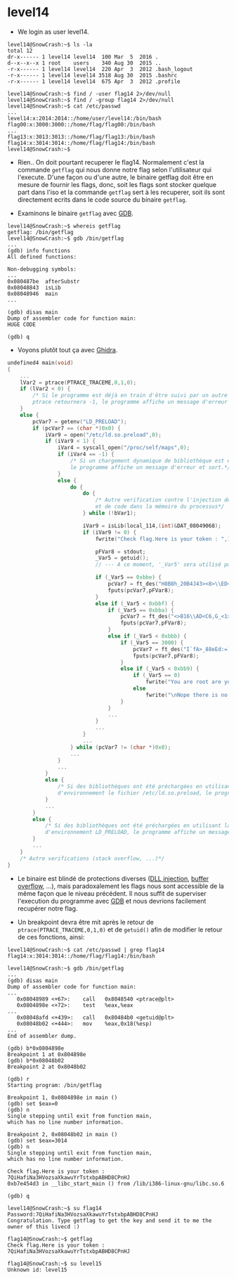 # level14

- We login as user level14.
```
level14@SnowCrash:~$ ls -la
total 12
dr-x------ 1 level14 level14  100 Mar  5  2016 .
d--x--x--x 1 root    users    340 Aug 30  2015 ..
-r-x------ 1 level14 level14  220 Apr  3  2012 .bash_logout
-r-x------ 1 level14 level14 3518 Aug 30  2015 .bashrc
-r-x------ 1 level14 level14  675 Apr  3  2012 .profile

level14@SnowCrash:~$ find / -user flag14 2>/dev/null
level14@SnowCrash:~$ find / -group flag14 2>/dev/null
level14@SnowCrash:~$ cat /etc/passwd
...
level14:x:2014:2014::/home/user/level14:/bin/bash
flag00:x:3000:3000::/home/flag/flag00:/bin/bash
...
flag13:x:3013:3013::/home/flag/flag13:/bin/bash
flag14:x:3014:3014::/home/flag/flag14:/bin/bash
level14@SnowCrash:~$
```


- Rien.. On doit pourtant recuperer le flag14. Normalement c'est la commande `getflag` qui nous donne notre flag selon l'utilisateur qui l'execute.
D'une façon ou d'une autre, le binaire getflag doit être en mesure de fournir les flags, donc, soit les flags sont stocker quelque part dans l'iso et la commande `getflag` sert à les recuperer, soit ils sont directement ecrits dans le code source du binaire `getflag`.


- Examinons le binaire `getflag` avec [GDB](https://en.wikipedia.org/wiki/GNU_Debugger).
```
level14@SnowCrash:~$ whereis getflag
getflag: /bin/getflag
level14@SnowCrash:~$ gdb /bin/getflag
...
(gdb) info functions
All defined functions:

Non-debugging symbols:
...
0x080487be  afterSubstr
0x08048843  isLib
0x08048946  main
...

(gdb) disas main
Dump of assembler code for function main:
HUGE CODE

(gdb) q
```


- Voyons plutôt tout ça avec [Ghidra](https://en.wikipedia.org/wiki/Ghidra).
```c
undefined4 main(void)
{
    ...
    lVar2 = ptrace(PTRACE_TRACEME,0,1,0);
    if (lVar2 < 0) {
        /* Si le programme est déjà en train d'être suivi par un autre processus (ex: GDB),
        ptrace retournera -1, le programme affiche un message d'erreur et sort. */
    }
    else {
        pcVar7 = getenv("LD_PRELOAD");
        if (pcVar7 == (char *)0x0) {
            iVar9 = open("/etc/ld.so.preload",0);
            if (iVar9 < 1) {
                iVar4 = syscall_open("/proc/self/maps",0);
                if (iVar4 == -1) {
                    /* Si un chargement dynamique de bibliothèque est en cours,
                    le programme affiche un message d'erreur et sort.*/
                }
                else {
                    do {
                        do {
                            /* Autre verification contre l'injection de bibliothèque
                            et de code dans la mémoire du processus*/
                        } while (!bVar1);

                        iVar9 = isLib(local_114,(int)&DAT_08049068);
                        if (iVar9 != 0) {
                            fwrite("Check flag.Here is your token : ",1,0x20,stdout);

                            pFVar8 = stdout;
                            _Var5 = getuid();
                            // --- A ce moment, '_Var5' sera utilisé pour savoir quel flag afficher.

                            if (_Var5 == 0xbbe) {
                                pcVar7 = ft_des("H8B8h_20B4J43><8>\\ED<;j@3");
                                fputs(pcVar7,pFVar8);
                            }
                            else if (_Var5 < 0xbbf) {
                                if (_Var5 == 0xbba) {
                                    pcVar7 = ft_des("<>B16\\AD<C6,G_<1>^7ci>l4B");
                                    fputs(pcVar7,pFVar8);
                                }
                                else if (_Var5 < 0xbbb) {
                                    if (_Var5 == 3000) {
                                        pcVar7 = ft_des("I`fA>_88eEd:=`85h0D8HE>,D");
                                        fputs(pcVar7,pFVar8);
                                    }
                                    else if (_Var5 < 0xbb9) {
                                        if (_Var5 == 0)
                                            fwrite("You are root are you that dumb ?\n",1,0x21,stdout);
                                        else
                                            fwrite("\nNope there is no token here for you sorry. Try again :)",1,0x38, stdout);
                                    }
                                }
                                ...
                            }
                            ...
                        }
                        ...
                    } while (pcVar7 != (char *)0x0);
                    ...
                }
                ...
            }
            else {
                /* Si des bibliothèques ont été préchargées en utilisant la variable
                d'environnement le fichier /etc/ld.so.preload, le programme affiche un message d'erreur et on sort. */
            }
            ...
        }
        else {
            /* Si des bibliothèques ont été préchargées en utilisant la variable
            d'environnement LD_PRELOAD, le programme affiche un message d'erreur et on sort. */
        }
        ...
    }
    /* Autre verifications (stack overflow, ...)*/
}
```


- Le binaire est blindé de protections diverses ([DLL injection](https://en.wikipedia.org/wiki/DLL_injection), [buffer overflow](https://en.wikipedia.org/wiki/Buffer_overflow_protection), ...), mais paradoxalement les flags nous sont accessible de la même façon que le niveau précédent.
Il nous suffit de superviser l'execution du programme avec [GDB](https://en.wikipedia.org/wiki/GNU_Debugger) et nous devrions facilement recupérer notre flag.


- Un breakpoint devra être mit après le retour de `ptrace(PTRACE_TRACEME,0,1,0)` et de `getuid()` afin de modifier le retour de ces fonctions, ainsi:
```
level14@SnowCrash:~$ cat /etc/passwd | grep flag14
flag14:x:3014:3014::/home/flag/flag14:/bin/bash

level14@SnowCrash:~$ gdb /bin/getflag
...
(gdb) disas main
Dump of assembler code for function main:
...
   0x08048989 <+67>:    call   0x8048540 <ptrace@plt>
   0x0804898e <+72>:    test   %eax,%eax
...
   0x08048afd <+439>:   call   0x80484b0 <getuid@plt>
   0x08048b02 <+444>:   mov    %eax,0x18(%esp)
...
End of assembler dump.

(gdb) b*0x0804898e
Breakpoint 1 at 0x804898e
(gdb) b*0x08048b02
Breakpoint 2 at 0x8048b02

(gdb) r
Starting program: /bin/getflag

Breakpoint 1, 0x0804898e in main ()
(gdb) set $eax=0
(gdb) n
Single stepping until exit from function main,
which has no line number information.

Breakpoint 2, 0x08048b02 in main ()
(gdb) set $eax=3014
(gdb) n
Single stepping until exit from function main,
which has no line number information.

Check flag.Here is your token : 7QiHafiNa3HVozsaXkawuYrTstxbpABHD8CPnHJ
0xb7e454d3 in __libc_start_main () from /lib/i386-linux-gnu/libc.so.6

(gdb) q
```
```
level14@SnowCrash:~$ su flag14
Password:7QiHafiNa3HVozsaXkawuYrTstxbpABHD8CPnHJ
Congratulation. Type getflag to get the key and send it to me the owner of this livecd :)

flag14@SnowCrash:~$ getflag
Check flag.Here is your token : 7QiHafiNa3HVozsaXkawuYrTstxbpABHD8CPnHJ

flag14@SnowCrash:~$ su level15
Unknown id: level15
```